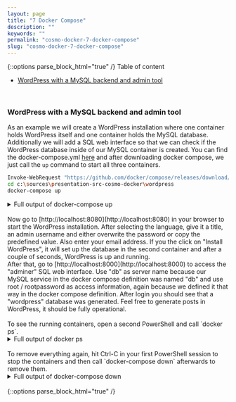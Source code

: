```yaml
---
layout: page
title: "7 Docker Compose"
description: ""
keywords: ""
permalink: "cosmo-docker-7-docker-compose"
slug: "cosmo-docker-7-docker-compose"
---
```

{::options parse_block_html="true" /}
Table of content
- [WordPress with a MySQL backend and admin tool](#wordpress-with-a-mysql-backend-and-admin-tool)

&nbsp;<br />

### WordPress with a MySQL backend and admin tool
As an example we will create a WordPress installation where one container holds WordPress itself and one container holds the MySQL database. Additionally we will add a SQL web interface so that we can check if the WordPress database inside of our MySQL container is created. You can find the docker-compose.yml [here](https://github.com/tfenster/presentation-src/blob/cosmo-docker/wordpress/docker-compose.yml) and after downloading docker compose, we just call the `up` command to start all three containers.
```bash
Invoke-WebRequest "https://github.com/docker/compose/releases/download/1.24.1/docker-compose-Windows-x86_64.exe" -UseBasicParsing -OutFile $Env:ProgramFiles\Docker\docker-compose.exe
cd c:\sources\presentation-src-cosmo-docker\wordpress
docker-compose up
```

<details><summary markdown="span">Full output of docker-compose up</summary>
```bash
PS C:\Users\CosmoAdmin\Desktop> Invoke-WebRequest "https://github.com/docker/compose/releases/download/1.24.1/docker-compose-Windows-x86_64.exe" -UseBasicParsing -OutFile $Env:ProgramFiles\Docker\docker-compose.exe
PS C:\Users\CosmoAdmin\Desktop> cd c:\sources\presentation-src-cosmo-docker\wordpress
PS c:\sources\presentation-src-cosmo-docker\wordpress> docker-compose up
Creating network "wordpress_default" with the default driver
Creating wordpress_db_1      ... done
Creating wordpress_adminer_1 ... done
Creating wordpress_wp_1      ... done
Attaching to wordpress_db_1, wordpress_adminer_1, wordpress_wp_1
db_1       | VERBOSE: Setting PATH for MySQL Server
db_1       |
db_1       | SUCCESS: Specified value was saved.
db_1       | VERBOSE: Starting MySQL Server
db_1       | VERBOSE: Creating database wordpress
db_1       | VERBOSE: Changing MySQL root password
```
</details>
&nbsp;<br />
Now go to [http://localhost:8080](http://localhost:8080) in your browser to start the WordPress installation. After selecting the language, give it a title, an admin username and either overwrite the password or copy the predefined value. Also enter your email address. If you the click on "Install WordPress", it will set up the database in the second container and after a couple of seconds, WordPress is up and running.<br />
After that, go to [http://localhost:8000](http://localhost:8000) to access the "adminer" SQL web interface. Use "db" as server name because our MySQL service in the docker compose definition was named "db" and use root / rootpassword as access information, again because we defined it that way in the docker compose definition. After login you should see that a "wordpress" database was generated. Feel free to generate posts in WordPress, it should be fully operational.<br />&nbsp;<br />
To see the running containers, open a second PowerShell and call `docker ps`.
<details><summary markdown="span">Full output of docker ps</summary>
```bash
PS C:\Users\CosmoAdmin> docker ps
CONTAINER ID        IMAGE                                         COMMAND                  CREATED             STATUS              PORTS                               NAMES
4461b8151c57        dshatohin/wordpress-servercore:5.2-1809       "powershell -Command…"   10 minutes ago      Up 10 minutes       0.0.0.0:8080->80/tcp                wordpress_wp_1
bb8f69610ca3        dshatohin/adminer-servercore:4.7-nginx-1809   "powershell -Command…"   10 minutes ago      Up 10 minutes       0.0.0.0:8000->80/tcp                wordpress_adminer_1
ea1f1d37166b        dshatohin/mysql-servercore:5.7-1809           "powershell -Command…"   10 minutes ago      Up 10 minutes       0.0.0.0:3306->3306/tcp, 33060/tcp   wordpress_db_1
```
</details>
&nbsp;<br />
To remove everything again, hit Ctrl-C in your first PowerShell session to stop the containers and then call `docker-compose down` afterwards to remove them.
<details><summary markdown="span">Full output of docker-compose down</summary>
```bash
Gracefully stopping... (press Ctrl+C again to force)
Stopping wordpress_wp_1      ... done
Stopping wordpress_adminer_1 ... done
Stopping wordpress_db_1      ... done
PS c:\sources\presentation-src-cosmo-docker\wordpress> docker-compose down
Removing wordpress_wp_1      ... done
Removing wordpress_adminer_1 ... done
Removing wordpress_db_1      ... done
Removing network wordpress_default
```
</details>
&nbsp;<br />
{::options parse_block_html="true" /}
